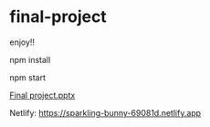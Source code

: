 # final-project
enjoy!!

npm install


npm start

[Final project.pptx](https://github.com/Tunzale1/final-project/files/10301854/Final.project.pptx)


Netlify: https://sparkling-bunny-69081d.netlify.app
